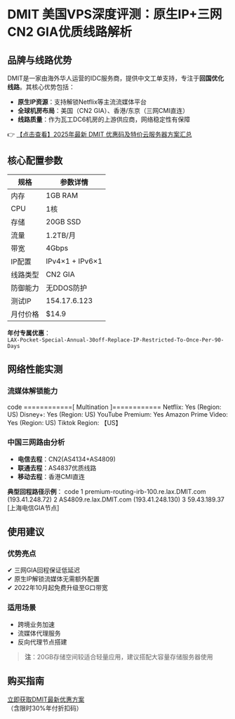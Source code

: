 # DMIT 美国VPS深度评测：原生IP+三网CN2 GIA优质线路解析

## 品牌与线路优势

DMIT是一家由海外华人运营的IDC服务商，提供中文工单支持，专注于**回国优化线路**。其核心优势包括：

- **原生IP资源**：支持解锁Netflix等主流流媒体平台
- **全球机房布局**：美国（CN2 GIA）、香港/东京（三网CMI直连）
- **线路质量**：作为瓦工DC6机房的上游供应商，网络稳定性有保障

👉 [【点击查看】2025年最新 DMIT 优惠码及特价云服务器方案汇总](https://bit.ly/dmit_coupon)

## 核心配置参数

| 规格         | 参数详情               |
|--------------|-----------------------|
| 内存         | 1GB RAM              |
| CPU          | 1核                  |
| 存储         | 20GB SSD             |
| 流量         | 1.2TB/月            |
| 带宽         | 4Gbps                |
| IP配置       | IPv4×1 + IPv6×1      |
| 线路类型     | CN2 GIA              |
| 防御能力     | 无DDOS防护           |
| 测试IP       | 154.17.6.123         |
| 月付价格     | $14.9                |

**年付专属优惠**：  
`LAX-Pocket-Special-Annual-30off-Replace-IP-Restricted-To-Once-Per-90-Days`

## 网络性能实测

### 流媒体解锁能力
code
============[ Multination ]============
Netflix:      Yes (Region: US)
Disney+:      Yes (Region: US)
YouTube Premium: Yes
Amazon Prime Video: Yes (Region: US)
Tiktok Region: 【US】

### 中国三网路由分析
- **电信去程**：CN2(AS4134+AS4809)  
- **联通去程**：AS4837优质线路  
- **移动去程**：香港CMI直连  

**典型回程路径示例**：
code
1  premium-routing-irb-100.re.lax.DMIT.com (193.41.248.72)
2  AS4809.re.lax.DMIT.com (193.41.248.130)
3  59.43.189.37 [上海电信GIA节点]

## 使用建议

### 优势亮点
✔ 三网GIA回程保证低延迟  
✔ 原生IP解锁流媒体无需额外配置  
✔ 2022年10月起免费升级至G口带宽  

### 适用场景
- 跨境业务加速
- 流媒体代理服务
- 反向代理节点搭建

> **注**：20GB存储空间较适合轻量应用，建议搭配大容量存储服务器使用

## 购买指南
[立即获取DMIT最新优惠方案](https://bit.ly/dmit_coupon)  
（含限时30%年付折扣码）